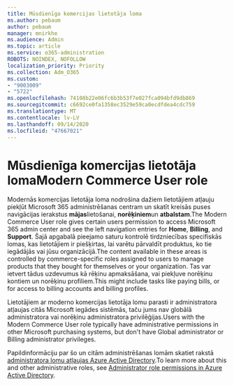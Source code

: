 ```yaml
---
title: Mūsdienīga komercijas lietotāja loma
ms.author: pebaum
author: pebaum
manager: mnirkhe
ms.audience: Admin
ms.topic: article
ms.service: o365-administration
ROBOTS: NOINDEX, NOFOLLOW
localization_priority: Priority
ms.collection: Adm_O365
ms.custom:
- "9003009"
- "5722"
ms.openlocfilehash: 74108b22e06fc6b3b53f7e027fca094bfd9db869
ms.sourcegitcommit: c6692ce0fa1358ec3529e59ca0ecdfdea4cdc759
ms.translationtype: MT
ms.contentlocale: lv-LV
ms.lasthandoff: 09/14/2020
ms.locfileid: "47667021"
---
```

# <a name="modern-commerce-user-role"></a><span data-ttu-id="f1c46-102">Mūsdienīga komercijas lietotāja loma</span><span class="sxs-lookup"><span data-stu-id="f1c46-102">Modern Commerce User role</span></span>

<span data-ttu-id="f1c46-103">Modernās komercijas lietotāja loma nodrošina dažiem lietotājiem atļauju piekļūt Microsoft 365 administrēšanas centram un skatīt kreisās puses navigācijas ierakstus **mājas**lietošanai, **norēķiniem**un **atbalstam**.</span><span class="sxs-lookup"><span data-stu-id="f1c46-103">The Modern Commerce User role gives certain users permission to access Microsoft 365 admin center and see the left navigation entries for **Home**, **Billing**, and **Support**.</span></span> <span data-ttu-id="f1c46-104">Šajā apgabalā pieejamo saturu kontrolē tirdzniecības specifiskās lomas, kas lietotājiem ir piešķirtas, lai varētu pārvaldīt produktus, ko tie iegādājās vai jūsu organizācijā.</span><span class="sxs-lookup"><span data-stu-id="f1c46-104">The content available in these areas is controlled by commerce-specific roles assigned to users to manage products that they bought for themselves or your organization.</span></span> <span data-ttu-id="f1c46-105">Tas var ietvert tādus uzdevumus kā rēķinu apmaksāšana, vai piekļuve norēķinu kontiem un norēķinu profiliem.</span><span class="sxs-lookup"><span data-stu-id="f1c46-105">This might include tasks like paying bills, or for access to billing accounts and billing profiles.</span></span>

<span data-ttu-id="f1c46-106">Lietotājiem ar moderno komercijas lietotāja lomu parasti ir administratora atļaujas citās Microsoft iegādes sistēmās, taču jums nav globālā administratora vai norēķinu administratora privilēģijas.</span><span class="sxs-lookup"><span data-stu-id="f1c46-106">Users with the Modern Commerce User role typically have administrative permissions in other Microsoft purchasing systems, but don't have Global administrator or Billing administrator privileges.</span></span>

<span data-ttu-id="f1c46-107">Papildinformāciju par šo un citām administrēšanas lomām skatiet rakstā [administratora lomu atļaujas Azure Active Directory](https://docs.microsoft.com/azure/active-directory/users-groups-roles/directory-assign-admin-roles#modern-commerce-administrator).</span><span class="sxs-lookup"><span data-stu-id="f1c46-107">To learn more about this and other administrative roles, see [Administrator role permissions in Azure Active Directory](https://docs.microsoft.com/azure/active-directory/users-groups-roles/directory-assign-admin-roles#modern-commerce-administrator).</span></span>